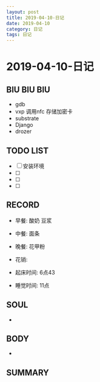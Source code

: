 ```yaml
---
layout: post
title: 2019-04-10-日记
date: 2019-04-10
category: 日记
tags: 日记
---
```

# 2019-04-10-日记
## BIU BIU BIU
- gdb
- vxp 调用nfc 存储加密卡
- substrate
- Django
- drozer
 
## TODO LIST
- [ ] 安装环境
- [ ] 
- [ ] 
- [ ] 
 
## RECORD
- 早餐:  酸奶 豆浆
- 中餐:  面条
- 晚餐:  花甲粉
 
- 花销:  
 
- 起床时间: 6点43 
- 睡觉时间: 11点 
 
## SOUL
- 
 
## BODY
- 
 
## SUMMARY
 
 
